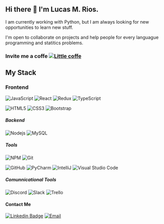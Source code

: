 ## Hi there 👋 I'm Lucas M. Rios.

I am currently working with Python, but I am always looking for new opportunities to learn new stuff.

I'm open to collaborate on projects and help people for every languague programming and statitics problems.

### Invite me a coffe [![Little coffe](https://cdn.cafecito.app/imgs/cafecito_logo.svg)](https://cafecito.app/xlmriosx)


## My Stack

### Frontend
![JavaScript](https://img.shields.io/badge/JavaScript-FFC300?style=for-the-badge&logo=JavaScript&logoColor=white)
![React](https://img.shields.io/badge/-React-black?style=for-the-badge&logo=react)
![Redux](https://img.shields.io/badge/-Redux-311C87?style=for-the-badge&logo=redux)
![TypeScript](https://img.shields.io/badge/-TypeScript-007ACC?style=for-the-badge&logo=typescript&logoColor=white)

![HTML5](https://img.shields.io/badge/-HTML5-E34F26?style=for-the-badge&logo=html5&logoColor=white)
![CSS3](https://img.shields.io/badge/-CSS3-1572B6?style=for-the-badge&logo=css3)
![Bootstrap](https://img.shields.io/badge/-Bootstrap-563D7C?style=for-the-badge&logo=bootstrap)

##### Backend

![Nodejs](https://img.shields.io/badge/-Nodejs-black?style=for-the-badge&logo=Node.js)
![MySQL](https://img.shields.io/badge/-MySQL-black?style=for-the-badge&logo=mysql&logoColor=orange)

<!--##### **Deployment**
![Heroku](https://img.shields.io/badge/-Heroku-430098?style=for-the-badge&logo=heroku)
![Vercel](https://img.shields.io/badge/-Vercel-black?style=for-the-badge&logo=vercel&logoColor=white)-->

##### Tools
![NPM](https://img.shields.io/badge/-NPM-CB3837?style=for-the-badge&logo=npm)
![Git](https://img.shields.io/badge/Git-F05032?style=for-the-badge&logo=Git&logoColor=white)
<!--[GitLab](https://img.shields.io/badge/-GitLab-FCA121?style=for-the-badge&logo=gitlab)-->
![GitHub](https://img.shields.io/badge/-GitHub-181717?style=for-the-badge&logo=github)
![PyCharm](https://img.shields.io/badge/PyCharm-66CDAA?style=for-the-badge&logo=PyCharm&logoColor=white)
![IntelliJ](https://img.shields.io/badge/IntelliJ-8A2BE2?style=for-the-badge&logo=IntelliJ&logoColor=white)
![Visual Studio Code](https://img.shields.io/badge/Visual_Studio_Code-007ACC?style=for-the-badge&logo=Visual-Studio-Code&logoColor=white)

##### Comunnicational Tools
![Discord](https://img.shields.io/badge/Discord-B0C4DE?style=for-the-badge&logo=Discord&logoColor=white)
![Slack](https://img.shields.io/badge/-Slack-3f0f91?style=for-the-badge&logo=slack&logoColor=white)
![Trello](https://img.shields.io/badge/-Trello-1572B6?style=for-the-badge&logo=trello&logoColor=white)

#### Contact Me

[![Linkedin Badge](https://img.shields.io/badge/-LinkedIn-blue?style=for-the-badge&logo=Linkedin&logoColor=white&link=https://www.linkedin.com/in/xlmriosx/)](https://www.linkedin.com/in/xlmriosx/)
[![Email](https://img.shields.io/badge/Gmail-D14836?style=for-the-badge&logo=gmail&logoColor=white)](mailto:xlmriosx@gmail.com)

<!--
#### Projects I have been working on
- [Ingagedin](https://www.ingagedin.com/)
- [IwanaCash](https://iwanacash.com/)



#### My Recent Repositories

- [Rewards Store](https://github.com/alazzuri/reward-store) :gift:
- [NewsRoom](https://github.com/alazzuri/newsRoom) :newspaper:
- [HotelScanner](https://github.com/alazzuri/hotelScanner) 🏨 


#### Posts and others

- [Why React Native is so loveable and why you should learn it](https://nextdots.com/blog/why-react-native-is-so-loveable-and-why-you-should-learn-it)
- [Why e2e tests are so important](https://blog.nextdots.com/2020/07/22/e2e-testing/)
- [Let's talk about state](https://collectednotes.com/alazzuri/let-s-talk-about-state)
- [React: Components and props](https://collectednotes.com/alazzuri/react-components-and-props)
- [The begining of my journey as a developer](https://collectednotes.com/alazzuri/the-beginning-of-my-journey-as-a-developer)
- [Hello World 👋](https://medium.com/comunidad-ac%C3%A1mica/hello-world-c64c8c3aacd1)











